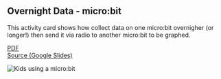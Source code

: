 ## Overnight Data - micro:bit

This activity card shows how collect data on one micro:bit overnigher (or longer!) then send it via radio to another micro:bit to be graphed.

[PDF](http://microblocks.fun/assets/pdf/cards/mb_Servos.pdf)
<br>
[Source (Google Slides)](https://docs.google.com/presentation/d/1OKMej5Fjy0bV-xNHSvW-8GH2wHyoeHk4zNJlOpwT8RY)

![Kids using a micro:bit](night-data.png)
